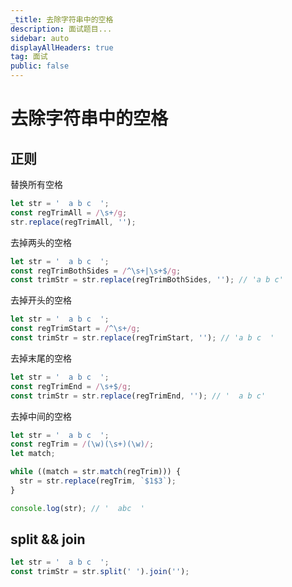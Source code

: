 ```yaml
---
_title: 去除字符串中的空格
description: 面试题目...
sidebar: auto
displayAllHeaders: true
tag: 面试
public: false
---
```


# 去除字符串中的空格

## 正则

替换所有空格

```js
let str = '  a b c  ';
const regTrimAll = /\s+/g;
str.replace(regTrimAll, '');
```

去掉两头的空格

```js
let str = '  a b c  ';
const regTrimBothSides = /^\s+|\s+$/g;
const trimStr = str.replace(regTrimBothSides, ''); // 'a b c'
```

去掉开头的空格

```js
let str = '  a b c  ';
const regTrimStart = /^\s+/g;
const trimStr = str.replace(regTrimStart, ''); // 'a b c  '
```

去掉末尾的空格

```js
let str = '  a b c  ';
const regTrimEnd = /\s+$/g;
const trimStr = str.replace(regTrimEnd, ''); // '  a b c'
```

去掉中间的空格

```js
let str = '  a b c  ';
const regTrim = /(\w)(\s+)(\w)/;
let match;

while ((match = str.match(regTrim))) {
  str = str.replace(regTrim, `$1$3`);
}

console.log(str); // '  abc  '
```

## split && join

```js
let str = '  a b c  ';
const trimStr = str.split(' ').join('');
```

